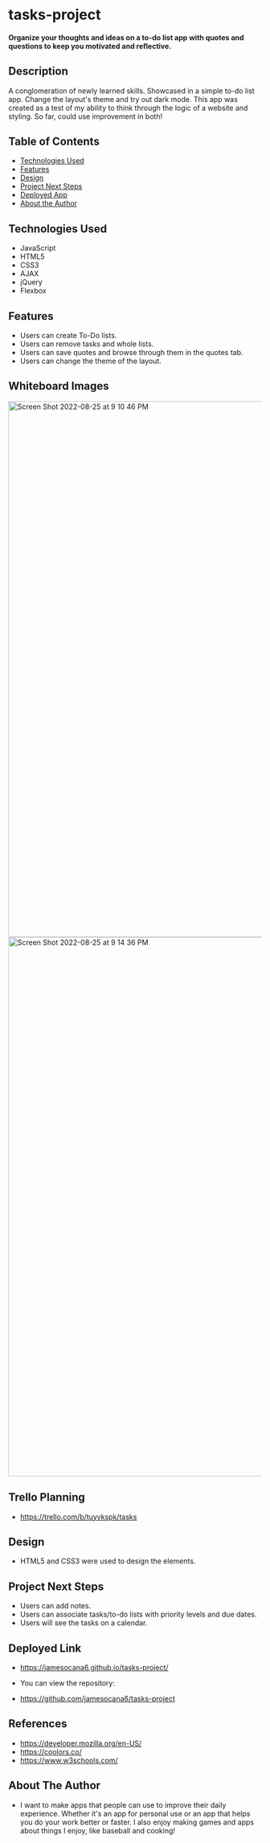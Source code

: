 # tasks-project

#### Organize your thoughts and ideas on a to-do list app with quotes and questions to keep you motivated and reflective. 

## Description
A conglomeration of newly learned skills. Showcased in a simple to-do list app. Change the layout's theme and try out dark mode. This app was created as a test of my ability to think through the logic of a website and styling. So far, could use improvement in both!

## Table of Contents
* [Technologies Used](#technologiesused)
* [Features](#features)
* [Design](#design)
* [Project Next Steps](#nextsteps)
* [Deployed App](#deployment)
* [About the Author](#author)

## <a name="technologiesused"></a>Technologies Used
* JavaScript
* HTML5
* CSS3
* AJAX
* jQuery
* Flexbox


## Features
* Users can create To-Do lists.
* Users can remove tasks and whole lists.
* Users can save quotes and browse through them in the quotes tab.
* Users can change the theme of the layout.

## Whiteboard Images
<img width="1067" alt="Screen Shot 2022-08-25 at 9 10 46 PM" src="https://user-images.githubusercontent.com/110359807/186795312-12964437-2422-48a3-a801-2e6e216367e2.png">
<img width="1074" alt="Screen Shot 2022-08-25 at 9 14 36 PM" src="https://user-images.githubusercontent.com/110359807/186795653-b397c14c-9757-4b60-b447-06a58ad63df4.png">


## Trello Planning
* https://trello.com/b/tuyvkspk/tasks

## <a name="design"></a>Design
* HTML5 and CSS3 were used to design the elements. 


## <a name="nextsteps"></a>Project Next Steps
* Users can add notes.
* Users can associate tasks/to-do lists with priority levels and due dates.
* Users will see the tasks on a calendar.

## <a name="deployment"></a>Deployed Link
* https://jamesocana6.github.io/tasks-project/

* You can view the repository:
* https://github.com/jamesocana6/tasks-project
    
## References
* https://developer.mozilla.org/en-US/
* https://coolors.co/
* https://www.w3schools.com/


## <a name="author"></a>About The Author
* I want to make apps that people can use to improve their daily experience. Whether it's an app for personal use or an app that helps you do your work better or faster. I also enjoy making games and apps about things I enjoy, like baseball and cooking!
